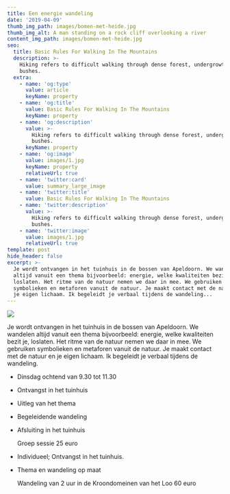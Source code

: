 ```yaml
---
title: Een energie wandeling
date: '2019-04-09'
thumb_img_path: images/bomen-met-heide.jpg
thumb_img_alt: A man standing on a rock cliff overlooking a river
content_img_path: images/bomen-met-heide.jpg
seo:
  title: Basic Rules For Walking In The Mountains
  description: >-
    Hiking refers to difficult walking through dense forest, undergrowth, or
    bushes.
  extra:
    - name: 'og:type'
      value: article
      keyName: property
    - name: 'og:title'
      value: Basic Rules For Walking In The Mountains
      keyName: property
    - name: 'og:description'
      value: >-
        Hiking refers to difficult walking through dense forest, undergrowth, or
        bushes.
      keyName: property
    - name: 'og:image'
      value: images/1.jpg
      keyName: property
      relativeUrl: true
    - name: 'twitter:card'
      value: summary_large_image
    - name: 'twitter:title'
      value: Basic Rules For Walking In The Mountains
    - name: 'twitter:description'
      value: >-
        Hiking refers to difficult walking through dense forest, undergrowth, or
        bushes.
    - name: 'twitter:image'
      value: images/1.jpg
      relativeUrl: true
template: post
hide_header: false
excerpt: >-
  Je wordt ontvangen in het tuinhuis in de bossen van Apeldoorn. We wandelen
  altijd vanuit een thema bijvoorbeeld: energie, welke kwaliteiten bezit je,
  loslaten. Het ritme van de natuur nemen we daar in mee. We gebruiken
  symbolieken en metaforen vanuit de natuur. Je maakt contact met de natuur en
  je eigen lichaam. Ik begeleidt je verbaal tijdens de wandeling...
---
```

![](/images/bomen-met-heide.jpg)

Je wordt ontvangen in het tuinhuis in de bossen van Apeldoorn. We wandelen altijd vanuit een thema bijvoorbeeld: energie, welke kwaliteiten bezit je, loslaten. Het ritme van de natuur nemen we daar in mee. We gebruiken symbolieken en metaforen vanuit de natuur. Je maakt contact met de natuur en je eigen lichaam. Ik begeleidt je verbaal tijdens de wandeling.

*   Dinsdag ochtend van 9.30 tot 11.30

*   Ontvangst in het tuinhuis

*   Uitleg van het thema

*   Begeleidende wandeling

*   Afsluiting in het tuinhuis

    Groep sessie 25 euro

<!---->

*   Individueel; Ontvangst in het tuinhuis.

*   Thema en wandeling op maat

    Wandeling van 2 uur in de Kroondomeinen van het Loo 60 euro
